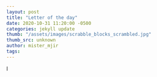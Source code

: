 ```yaml
---
layout: post
title: "Letter of the day"
date: 2020-10-31 11:20:00 -0500
categories: jekyll update
thumb: "/assets/images/scrabble_blocks_scrambled.jpg"
thumb_src: unknown
author: mister_mjir
tags:
---
```

I
